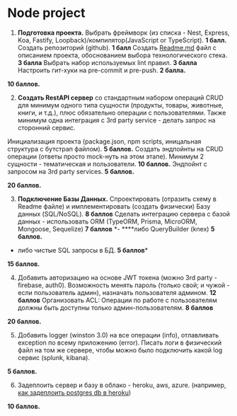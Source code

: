 # Node project

1. **Подготовка проекта.**
Выбрать фреймворк (из списка - Nest, Express, Koa, Fastify, Loopback)/компилятор(JavaScript or TypeScript). **1 балл.**
Создать репозиторий (github). **1 балл**
Создать [Readme.md](http://Readme.md) файл с описанием проекта, обоснованием выбора технологического стека. **3 балла**
Выбрать набор используемых lint правил. **3 балла**
Настроить гит-хуки на pre-commit и pre-push. **2 балла.**

**10 баллов.**

2. **Создать RestAPI сервер** со стандартным набором операций CRUD для минимум одного типа сущности (продукты, товары, животные, книги, и т.д.), плюс обязательно операции с пользователями. Также минимум одна интеграция с 3rd party service - делать запрос на сторонний сервис.

Инициализация проекта (package.json, npm scripts, иницальная структура с бутстрап файлом). **5 баллов.**
Создать эндпойнты на CRUD операции (ответы просто mock-нуть на этом этапе). Минимум 2 сущности - тематическая и пользователи. **10 баллов.**
Эндпойнт с запросом на 3rd party services. **5 баллов.**

**20 баллов.**

3. **Подключение Базы Данных.**
Спроектировать (отразить схему в Readme файле) и имплементировать (создать физически) Базу данных (SQL/NoSQL). **8 баллов**
Сделать интеграцию сервера с базой данных - использовать ORM (TypeORM, Prisma, MicroORM, Mongoose, Sequelize) **7 баллов**
*- ****либо QueryBuilder (knex) **5 баллов.**
- либо чистые SQL запросы в БД. **5 баллов***

**15 баллов.**

4. Добавить авторизацию на основе JWT токена (можно 3rd party - firebase, auth0).
Возможность менять пароль (только свой; и чужой - если пользователь админ), назначать пользователя админом. **12 баллов**
Организовать ACL: Операции по работе с пользователям должны быть доступны только админ-пользователям. **8 баллов**

**20 баллов.**

5. Добавить logger (winston 3.0) на все операции (info), отлавливать exception по всему приложению (error). Писать логи в физический файл на том же сервере, чтобы можно было подключить какой log сервис (splunk, kibana).

**5 баллов.**

6. Задеплоить сервер и базу в облако - heroku, aws, azure.
(например, [как задеплоить postgres db в heroku](https://towardsdatascience.com/how-to-deploy-a-postgres-database-for-free-95cf1d8387bf))

**10 баллов.**